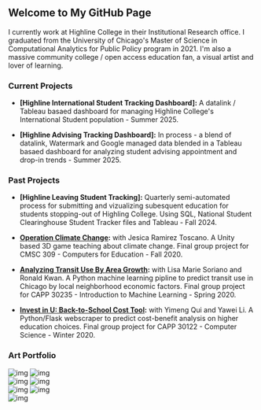 ## Welcome to My GitHub Page

I currently work at Highline College in their Institutional Research office. I graduated from the University of Chicago's Master of Science in Computational Analytics for Public Policy program in 2021. I'm also a massive community college / open access education fan, a visual artist and lover of learning.

### Current Projects

* **[Highline International Student Tracking Dashboard]:** A datalink / Tableau basaed dashboard for managing Highline College's International Student population - Summer 2025.

* **[Highline Advising Tracking Dashboard]:** In process - a blend of datalink, Watermark and Google managed data blended in a Tableau basaed dashboard for analyzing student advising appointment and drop-in trends - Summer 2025.

### Past Projects

* **[Highline Leaving Student Tracking]:** Quarterly semi-automated process for submitting and vizualizing subesquent education for students stopping-out of Highling College. Using SQL, National Student Clearinghouse Student Tracker files and Tableau - Fall 2024.

* **[Operation Climate Change](https://github.com/computers-for-learning-20/project):** with Jesica Ramirez Toscano. A Unity based 3D game teaching about climate change. Final group project for CMSC 309 - Computers for Education - Fall 2020.

* **[Analyzing Transit Use By Area Growth](https://github.com/lokijoanderso/Chicago-Transit-ML-Project):** with Lisa Marie Soriano and Ronald Kwan. A Python machine learning pipline to predict transit use in Chicago by local neighborhood economic factors. Final group project for CAPP 30235 - Introduction to Machine Learning - Spring 2020.

* **[Invest in U: Back-to-School Cost Tool](https://github.com/lokijoanderso/School-CBA-Tool-Project):** with Yimeng Qui and Yawei Li. A Python/Flask webscraper to predict cost-benefit analysis on higher education choices. Final group project for CAPP 30122 - Computer Science - Winter 2020.

### Art Portfolio
![img](https://lokijoanderso.github.io/docs/art/thumbnails/DoorWay.jpeg)
![img](https://lokijoanderso.github.io/docs/art/thumbnails/FromSadness.jpeg)<br>
![img](https://lokijoanderso.github.io/docs/art/thumbnails/KnowBeauty.jpeg) 
![img](https://lokijoanderso.github.io/docs/art/thumbnails/JoyForest.jpeg) <br>
![img](https://lokijoanderso.github.io/docs/art/thumbnails/RainbowScarf.jpeg)
![img](https://lokijoanderso.github.io/docs/art/thumbnails/SnowFlakes.jpeg) <br>
![img](https://lokijoanderso.github.io/docs/art/thumbnails/BlueFlowers.jpeg) 
